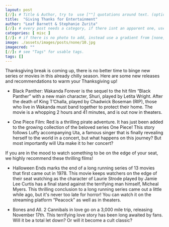 ```yaml
---
layout: post
[//]: # Title & Author, try to  use [""] quotations around text. (optional, just formality).
title:  "Giving Thanks for Entertainment"
author: "Leaf Barnett & Stephanie Zurita"
[//]: # every post needs a category, if there isnt an apparent one, use [misc].
categories: [ misc ]
[//]: # if there is no photo to add, instead use a gradient from [none] folder by picking a number from 1-10. (all gradients are .jpg)
image: ./assets/images/posts/none/10.jpg
imagecred: ""
[//]: # see "Tags" for usable tags.
tags: []
---
```

Thanksgiving break is coming up, there is no better time to binge new series or movies in this already chilly season. Here are some new releases and recommendations to warm your Thanksgiving up!

- Black Panther: Wakanda Forever is the sequel to the hit film “Black Panther” with a new main character, Shuri, played by Letita Wright. After the death of King T’Challa, played by Chadwick Boseman (RIP), those who live in Wakanda must band together to protect their home. The movie is a whopping 2 hours and 41 minutes, and is out now in theaters.

- One Piece Film: Red is a thrilling pirate adventure. It has just been added to the growing collection of the beloved series One Piece! This story follows Luffy accompanying Uta, a famous singer that is finally revealing herself to the world in a concert, but what happens on this journey? But most importantly will Uta make it to her concert?

If you are in the mood to watch something to be on the edge of your seat, we highly recommend these thrilling films! 

- Halloween Ends marks the end of a long running series of 13 movies that first came out in 1978. This movie keeps watchers on the edge of their seat watching as the character of Laurie Strode played by Jamie Lee Curtis has a final stand against the terrifying man himself, Micheal Myers. This thrilling conclusion to a long running series came out a little while ago, but it's never too late for horror! You can watch it on the streaming platform “Peacock” as well as in theaters.

- Bones and All. 2 Cannibals in love go on a 3,000 mile trip, releasing November 17th. This terrifying love story has been long awaited by fans. Will it be a total let down? Or will it become a cult classic?

